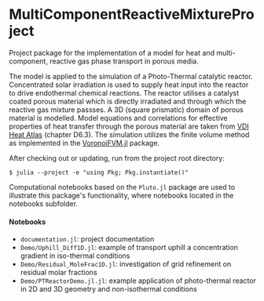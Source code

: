 MultiComponentReactiveMixtureProject
====================================

Project package for the implementation of a model for heat and multi-component, reactive gas phase transport in porous media.

The model is applied to the simulation of a Photo-Thermal catalytic reactor. 
Concentrated solar irradiation is used to supply heat input into the reactor to drive endothermal chemical reactions.
The reactor utilises a catalyst coated porous material which is directly irradiated and through which the reactive gas mixture passses.
A 3D (square prismatic) domain of porous material is modelled.
Model equations and correlations for effective properties of heat transfer through the porous material are taken from 
[VDI Heat Atlas](https://link.springer.com/referencework/10.1007/978-3-540-77877-6)
(chapter D6.3).
The simulation utilizes the finite volume method as implemented in the
[VoronoiFVM.jl](https://github.com/j-fu/VoronoiFVM.jl) package.

After checking out or updating, run from the project root directory:
```
$ julia --project -e "using Pkg; Pkg.instantiate()"
```

Computational notebooks based on the ``Pluto.jl`` package are used to illustrate this package's functionality,
where notebooks located in the notebooks subfolder.

#### Notebooks

- `documentation.jl`: project documentation
- `Demo/Uphill_Diff1D.jl`: example of transport uphill a concentration gradient in iso-thermal conditions
- `Demo/Residual_MoleFrac1D.jl`: investigation of grid refinement on residual molar fractions
- `Demo/PTReactorDemo.jl.jl`: example application of photo-thermal reactor in 2D and 3D geometry and non-isothermal conditions
